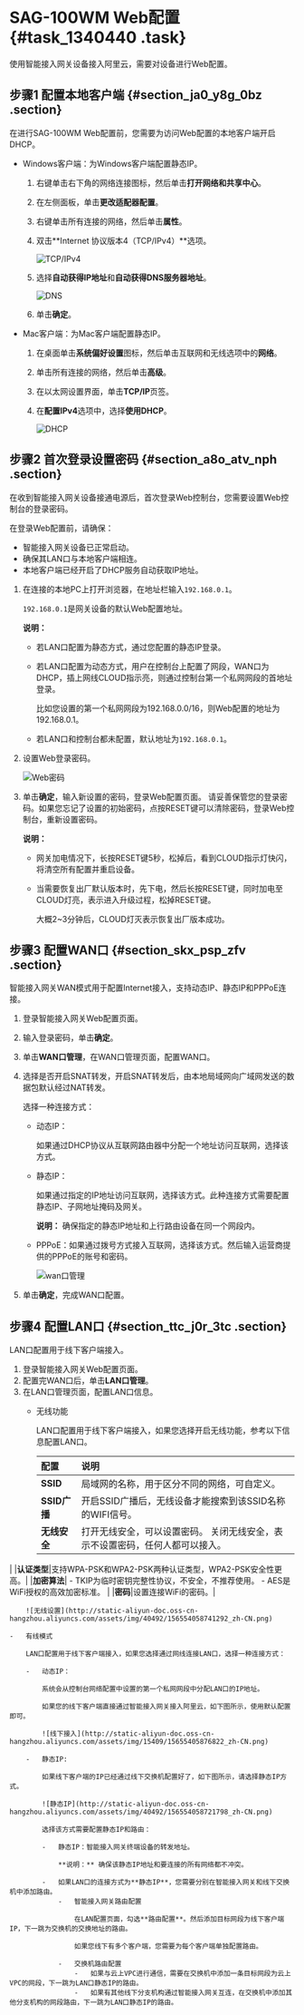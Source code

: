# SAG-100WM Web配置 {#task_1340440 .task}

使用智能接入网关设备接入阿里云，需要对设备进行Web配置。

## 步骤1 配置本地客户端 {#section_ja0_y8g_0bz .section}

在进行SAG-100WM Web配置前，您需要为访问Web配置的本地客户端开启DHCP。

-   Windows客户端：为Windows客户端配置静态IP。
    1.  右键单击右下角的网络连接图标，然后单击**打开网络和共享中心**。
    2.  在左侧面板，单击**更改适配器配置**。
    3.  右键单击所有连接的网络，然后单击**属性**。
    4.  双击**Internet 协议版本4（TCP/IPv4）**选项。

        ![TCP/IPv4](http://static-aliyun-doc.oss-cn-hangzhou.aliyuncs.com/assets/img/40489/156554058521208_zh-CN.png)

    5.  选择**自动获得IP地址**和**自动获得DNS服务器地址**。

        ![DNS](http://static-aliyun-doc.oss-cn-hangzhou.aliyuncs.com/assets/img/40489/156554058621209_zh-CN.png)

    6.  单击**确定**。
-   Mac客户端：为Mac客户端配置静态IP。
    1.  在桌面单击**系统偏好设置**图标，然后单击互联网和无线选项中的**网络**。
    2.  单击所有连接的网络，然后单击**高级**。
    3.  在以太网设置界面，单击**TCP/IP**页签。
    4.  在**配置IPv4**选项中，选择**使用DHCP**。

        ![DHCP](http://static-aliyun-doc.oss-cn-hangzhou.aliyuncs.com/assets/img/40489/156554058621226_zh-CN.png)


## 步骤2 首次登录设置密码 {#section_a8o_atv_nph .section}

在收到智能接入网关设备接通电源后，首次登录Web控制台，您需要设置Web控制台的登录密码。

在登录Web配置前，请确保：

-   智能接入网关设备已正常启动。
-   确保其LAN口与本地客户端相连。
-   本地客户端已经开启了DHCP服务自动获取IP地址。

1.  在连接的本地PC上打开浏览器，在地址栏输入`192.168.0.1`。 

    `192.168.0.1`是网关设备的默认Web配置地址。

    **说明：** 

    -   若LAN口配置为静态方式，通过您配置的静态IP登录。
    -   若LAN口配置为动态方式，用户在控制台上配置了网段，WAN口为DHCP，插上网线CLOUD指示亮，则通过控制台第一个私网网段的首地址登录。

        比如您设置的第一个私网网段为192.168.0.0/16，则Web配置的地址为192.168.0.1。

    -   若LAN口和控制台都未配置，默认地址为`192.168.0.1`。
2.  设置Web登录密码。 

    ![Web密码](http://static-aliyun-doc.oss-cn-hangzhou.aliyuncs.com/assets/img/40490/156554058621180_zh-CN.png)

3.  单击**确定**，输入新设置的密码，登录Web配置页面。 请妥善保管您的登录密码。如果您忘记了设置的初始密码，点按RESET键可以清除密码，登录Web控制台，重新设置密码。

    **说明：** 

    -   网关加电情况下，长按RESET键5秒，松掉后，看到CLOUD指示灯快闪，将清空所有配置并重启设备。
    -   当需要恢复出厂默认版本时，先下电，然后长按RESET键，同时加电至CLOUD灯亮，表示进入升级过程，松掉RESET键。

        大概2~3分钟后，CLOUD灯灭表示恢复出厂版本成功。


## 步骤3 配置WAN口 {#section_skx_psp_zfv .section}

智能接入网关WAN模式用于配置Internet接入，支持动态IP、静态IP和PPPoE连接。

1.  登录智能接入网关Web配置页面。
2.  输入登录密码，单击**确定**。
3.  单击**WAN口管理**，在WAN口管理页面，配置WAN口。
4.  选择是否开启SNAT转发，开启SNAT转发后，由本地局域网向广域网发送的数据包默认经过NAT转发。 

    选择一种连接方式：

    -   动态IP：

        如果通过DHCP协议从互联网路由器中分配一个地址访问互联网，选择该方式。

    -   静态IP：

        如果通过指定的IP地址访问互联网，选择该方式。此种连接方式需要配置静态IP、子网地址掩码及网关。

        **说明：** 确保指定的静态IP地址和上行路由设备在同一个网段内。

    -   PPPoE：如果通过拨号方式接入互联网，选择该方式。然后输入运营商提供的PPPoE的账号和密码。

        ![wan口管理](http://static-aliyun-doc.oss-cn-hangzhou.aliyuncs.com/assets/img/40491/156554058641150_zh-CN.png)

5.  单击**确定**，完成WAN口配置。

## 步骤4 配置LAN口 {#section_ttc_j0r_3tc .section}

LAN口配置用于线下客户端接入。

1.  登录智能接入网关Web配置页面。
2.  配置完WAN口后，单击**LAN口管理**。
3.  在LAN口管理页面，配置LAN口信息。 
    -   无线功能

        LAN口配置用于线下客户端接入，如果您选择开启无线功能，参考以下信息配置LAN口。

        |配置|说明|
        |:-|:-|
        |**SSID**|局域网的名称，用于区分不同的网络，可自定义。|
        |**SSID广播**|开启SSID广播后，无线设备才能搜索到该SSID名称的WIFI信号。|
        |**无线安全**|打开无线安全，可以设置密码。 关闭无线安全，表示不设置密码，任何人都可以接入。

 |
        |**认证类型**|支持WPA-PSK和WPA2-PSK两种认证类型，WPA2-PSK安全性更高。|
        |**加密算法**|         -   TKIP为临时密钥完整性协议，不安全，不推荐使用。
        -   AES是WiFi授权的高效加密标准。
 |
        |**密码**|设置连接WiFi的密码。|

        ![无线设置](http://static-aliyun-doc.oss-cn-hangzhou.aliyuncs.com/assets/img/40492/156554058741292_zh-CN.png)

    -   有线模式

        LAN口配置用于线下客户端接入，如果您选择通过网线连接LAN口，选择一种连接方式：

        -   动态IP：

            系统会从控制台网络配置中设置的第一个私网网段中分配LAN口的IP地址。

            如果您的线下客户端直接通过智能接入网关接入阿里云，如下图所示，使用默认配置即可。

            ![线下接入](http://static-aliyun-doc.oss-cn-hangzhou.aliyuncs.com/assets/img/15409/15655405876822_zh-CN.png)

        -   静态IP:

            如果线下客户端的IP已经通过线下交换机配置好了，如下图所示，请选择静态IP方式。

            ![静态IP](http://static-aliyun-doc.oss-cn-hangzhou.aliyuncs.com/assets/img/40492/156554058721798_zh-CN.png)

            选择该方式需要配置静态IP和路由：

            -   静态IP：智能接入网关终端设备的转发地址。

                **说明：** 确保该静态IP地址和要连接的所有网络都不冲突。

            -   如果LAN口的连接方式为**静态IP**，您需要分别在智能接入网关和线下交换机中添加路由。
                -   智能接入网关路由配置

                    在LAN配置页面，勾选**路由配置**。然后添加目标网段为线下客户端IP，下一跳为交换机的交换地址的路由。

                    如果您线下有多个客户端，您需要为每个客户端单独配置路由。

                -   交换机路由配置
                    -   如果与云上VPC进行通信，需要在交换机中添加一条目标网段为云上VPC的网段，下一跳为LAN口静态IP的路由。
                    -   如果有其他线下分支机构通过智能接入网关互连，在交换机中添加其他分支机构的网段路由，下一跳为LAN口静态IP的路由。

